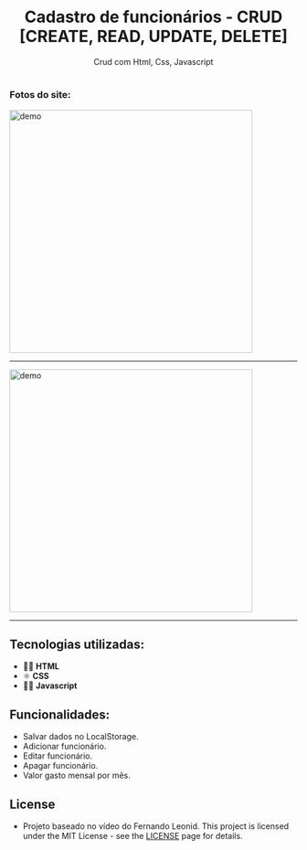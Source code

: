 <h1 align="center">

<br>
Cadastro de funcionários - CRUD [CREATE, READ, UPDATE, DELETE]
</h1>

<p align="center">Crud com Html, Css, Javascript</p>

#

### Fotos do site:

<div>
  <img src="https://github.com/LeandroBorotta/onepageWebsite/assets/112660830/c9c44870-db6b-44c9-83c2-7304ec962ad3" alt="demo" height="425">
</div>

<hr />

<div>
  <img src="https://github.com/LeandroBorotta/onepageWebsite/assets/112660830/9b5bfa40-ccd6-437a-b2fc-c4d66945ceb1" alt="demo" height="425">
</div>


<hr />


## Tecnologias utilizadas:
- 👩‍💻 **HTML**
- ⚛️ **CSS**
- 👨‍💻 **Javascript**

## Funcionalidades:
- Salvar dados no LocalStorage.
- Adicionar funcionário.
- Editar funcionário.
- Apagar funcionário.
- Valor gasto mensal por mês.
  
## License

- Projeto baseado no vídeo do Fernando Leonid.
This project is licensed under the MIT License - see the [LICENSE](https://opensource.org/licenses/MIT) page for details.

